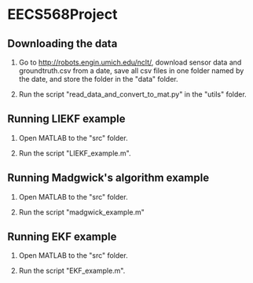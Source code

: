 # EECS568Project

## Downloading the data
1. Go to http://robots.engin.umich.edu/nclt/, download sensor data and groundtruth.csv from a date, save all csv files in one folder named by the date, and store the folder in the "data" folder.

2. Run the script "read_data_and_convert_to_mat.py" in the "utils" folder.

## Running LIEKF example
1. Open MATLAB to the "src" folder. 
 
2. Run the script "LIEKF_example.m".

## Running Madgwick's algorithm example
1. Open MATLAB to the "src" folder.

2. Run the script "madgwick_example.m"
 
## Running EKF example
1. Open MATLAB to the "src" folder. 
 
2. Run the script "EKF_example.m". 